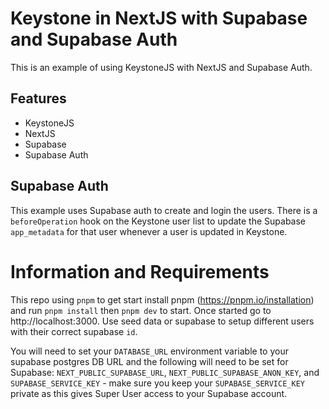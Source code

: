 # Keystone in NextJS with Supabase and Supabase Auth

This is an example of using KeystoneJS with NextJS and Supabase Auth.

## Features

- KeystoneJS
- NextJS
- Supabase
- Supabase Auth

## Supabase Auth

This example uses Supabase auth to create and login the users. There is a `beforeOperation` hook on the Keystone user list to update the Supabase `app_metadata` for that user whenever a user is updated in Keystone.

# Information and Requirements

This repo using `pnpm` to get start install pnpm (https://pnpm.io/installation) and run `pnpm install` then `pnpm dev` to start. Once started go to http://localhost:3000. Use seed data or supabase to setup different users with their correct supabase `id`.

You will need to set your `DATABASE_URL` environment variable to your supabase postgres DB URL and the following will need to be set for Supabase: `NEXT_PUBLIC_SUPABASE_URL`, `NEXT_PUBLIC_SUPABASE_ANON_KEY`, and `SUPABASE_SERVICE_KEY` - make sure you keep your `SUPABASE_SERVICE_KEY` private as this gives Super User access to your Supabase account.

